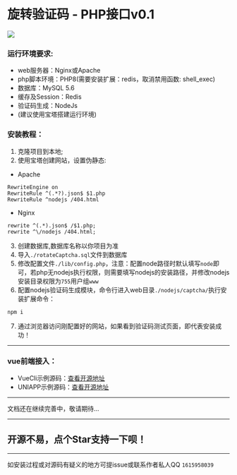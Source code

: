 # 旋转验证码 - PHP接口v0.1
![](https://s3.bmp.ovh/imgs/2021/10/5782d8b3cbde6179.png)
### 运行环境要求:
- web服务器：Nginx或Apache
- php脚本环境：PHP8(需要安装扩展：redis，取消禁用函数: shell_exec)
- 数据库：MySQL 5.6
- 缓存及Session：Redis
- 验证码生成：NodeJs
- (建议使用宝塔搭建运行环境)
### 安装教程：
1. 克隆项目到本地;
2. 使用宝塔创建网站，设置伪静态:
- Apache
```
RewriteEngine on
RewriteRule ^(.*?).json$ $1.php
RewriteRule ^nodejs /404.html
```
- Nginx
```
rewrite ^(.*).json$ /$1.php;
rewrite ^\/nodejs /404.html;
```
3. 创建数据库,数据库名称以你项目为准
4. 导入`./rotateCaptcha.sql`文件到数据库
5. 修改配置文件`./lib/config.php`，注意：配置node路径时默认填写`node`即可，若php无nodejs执行权限，则需要填写nodejs的安装路径，并修改nodejs安装目录权限为`755`用户组`www`
6. 配置nodejs验证码生成模块，命令行进入web目录`./nodejs/captcha/`执行安装扩展命令：
```
npm i
```
7. 通过浏览器访问刚配置好的网站，如果看到验证码测试页面，即代表安装成功！
****
### vue前端接入：
- VueCli示例源码：[查看开源地址]()
- UNIAPP示例源码：[查看开源地址]()
****
文档还在继续完善中，敬请期待...
****
## 开源不易，点个Star支持一下呗！
****
如安装过程或对源码有疑义的地方可提issue或联系作者私人QQ `1615958039`


